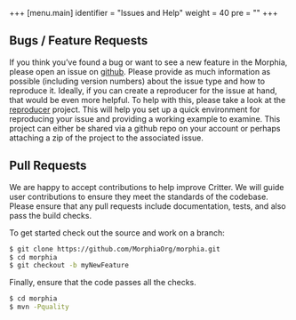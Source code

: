 +++
[menu.main]
  identifier = "Issues and Help"
  weight = 40
  pre = "<i class='fa fa-book'></i>"
+++

## Bugs / Feature Requests

If you think you’ve found a bug or want to see a new feature in the Morphia, please open an issue on
[github](https://github.com/MorphiaOrg/morphia/issues). Please provide as much information as possible (including version numbers) about the 
issue type and how to reproduce it.  Ideally, if you can create a reproducer for the issue at hand, that would be even more helpful.  To
help with this, please take a look at the [reproducer](https://github.com/MorphiaOrg/reproducer) project.  This will help you set up a
quick environment for reproducing your issue and providing a working example to examine.  This project can either be shared via a github
repo on your account or perhaps attaching a zip of the project to the associated issue.

## Pull Requests

We are happy to accept contributions to help improve Critter.  We will guide user contributions to ensure they meet the standards of the 
codebase. Please ensure that any pull requests include documentation, tests, and also pass the build checks.

To get started check out the source and work on a branch:

```bash
$ git clone https://github.com/MorphiaOrg/morphia.git
$ cd morphia
$ git checkout -b myNewFeature
```

Finally, ensure that the code passes all the checks.
```bash
$ cd morphia
$ mvn -Pquality
```
